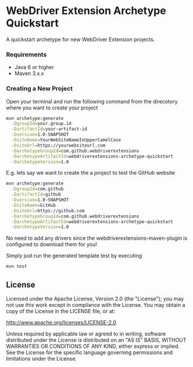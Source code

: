 WebDriver Extension Archetype Quickstart
===================

A quickstart archetype for new WebDriver Extension projects.

### Requirements
- Java 6 or higher
- Maven 3.x.x

### Creating a New Project
Open your terminal and run the following command from the direcotory where you want to create your project
```sh
mvn archetype:generate                                                                             \
  -DgroupId=your.group.id                                                                          \
  -DartifactId=your-artifact-id                                                                    \
  -Dversion=1.0-SNAPSHOT                                                                           \
  -DsiteName=YourWebSiteNameInUpperCamelCase                                                       \
  -DsiteUrl=https://yourwebsiteurl.com                                                             \
  -DarchetypeGroupId=com.github.webdriverextensions                                                \
  -DarchetypeArtifactId=webdriverextensions-archetype-quickstart                                   \
  -DarchetypeVersion=1.0
```

E.g. lets say we want to create the a project to test the GitHub website

```sh
mvn archetype:generate                                                                             \
  -DgroupId=com.github                                                                             \
  -DartifactId=github                                                                              \
  -Dversion=1.0-SNAPSHOT                                                                           \
  -DsiteName=GitHub                                                                                \
  -DsiteUrl=https://github.com                                                                     \
  -DarchetypeGroupId=com.github.webdriverextensions                                                \
  -DarchetypeArtifactId=webdriverextensions-archetype-quickstart                                   \
  -DarchetypeVersion=1.0
```

No need to add any drivers since the webdriverextensions-maven-plugin is configured to download
them for you!

Simply just run the generated template test by executing

```sh
mvn test
```

## License

Licensed under the Apache License, Version 2.0 (the "License");
you may not use this work except in compliance with the License.
You may obtain a copy of the License in the LICENSE file, or at:

   http://www.apache.org/licenses/LICENSE-2.0

Unless required by applicable law or agreed to in writing, software
distributed under the License is distributed on an "AS IS" BASIS,
WITHOUT WARRANTIES OR CONDITIONS OF ANY KIND, either express or implied.
See the License for the specific language governing permissions and
limitations under the License.
